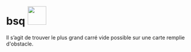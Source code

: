 # bsq <img src="http://www.cfa-stephenson.fr/sites/default/files/images/%C3%A9cole%2042%20logo.png" width="50">
Il s’agit de trouver le plus grand carré vide possible sur une carte remplie d'obstacle.

